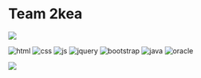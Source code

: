 # Team 2kea

<img src="https://capsule-render.vercel.app/api?type=waving&color=BDBDC8&height=150&section=header" />


![html](https://img.shields.io/badge/HTML5-E34F26?style=for-the-badge&logo=html5&logoColor=white)
![css](https://img.shields.io/badge/CSS3-1572B6?style=for-the-badge&logo=css3&logoColor=white)
![js](https://img.shields.io/badge/JavaScript-F7DF1E?style=for-the-badge&logo=JavaScript&logoColor=white)
![jquery](https://img.shields.io/badge/jQuery-0769AD?style=for-the-badge&logo=jquery&logoColor=white)
![bootstrap](https://img.shields.io/badge/Bootstrap-563D7C?style=for-the-badge&logo=bootstrap&logoColor=white)
![java](https://img.shields.io/badge/Java-ED8B00?style=for-the-badge&logo=openjdk&logoColor=white)
![oracle](	https://img.shields.io/badge/Oracle-F80000?style=for-the-badge&logo=Oracle&logoColor=white)


<img src="https://capsule-render.vercel.app/api?type=waving&color=BDBDC8&height=150&section=footer" />

